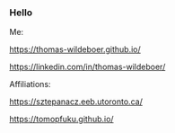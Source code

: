 ### Hello

Me: 

https://thomas-wildeboer.github.io/

https://linkedin.com/in/thomas-wildeboer/

Affiliations:

https://sztepanacz.eeb.utoronto.ca/

https://tomopfuku.github.io/

<!--
**Thomas-Wildeboer/thomas-wildeboer** is a ✨ _special_ ✨ repository because its `README.md` (this file) appears on your GitHub profile.

Here are some ideas to get you started:

- 🔭 I’m currently working on ...
- 🌱 I’m currently learning ...
- 👯 I’m looking to collaborate on ...
- 🤔 I’m looking for help with ...
- 💬 Ask me about ...
- 📫 How to reach me: ...
- 😄 Pronouns: ...
- ⚡ Fun fact: ...
-->
